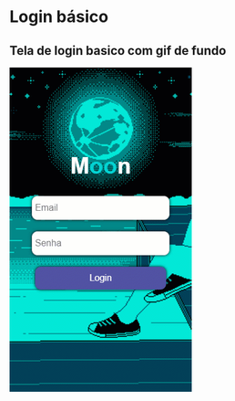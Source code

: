 # Login básico
## Tela de login basico com gif de fundo
 
![gif mobile](https://github.com/luizlopes12/Login_basico/blob/main/opa1.gif)

